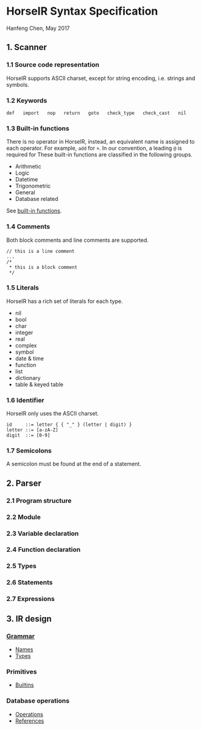 # HorseIR Syntax Specification

Hanfeng Chen, May 2017

## 1. Scanner

### 1.1 Source code representation

HorseIR supports ASCII charset, except for string encoding, i.e. strings and symbols.

### 1.2 Keywords

```
def   import   nop   return   goto   check_type   check_cast   nil
```

### 1.3 Built-in functions

There is no operator in HorseIR, instead, an equivalent name is assigned to each operator.  For example, `add` for `+`.  In our convention, a leading `@` is required for  These built-in functions are classified in the following groups.

- Arithmetic
- Logic
- Datetime
- Trigonometric
- General
- Database related

See [built-in functions](primitives.md).

### 1.4 Comments

Both block comments and line comments are supported.

```
// this is a line comment
...
/*
 * this is a block comment
 */
```

### 1.5 Literals

HorseIR has a rich set of literals for each type.

- nil
- bool
- char
- integer
- real
- complex
- symbol
- date & time
- function
- list
- dictionary
- table & keyed table

### 1.6 Identifier

HorseIR only uses the ASCII charset.

```
id     ::= letter { { "_" } (letter | digit) }
letter ::= [a-zA-Z]
digit  ::= [0-9]
```

### 1.7 Semicolons

A semicolon must be found at the end of a statement.

## 2. Parser

### 2.1 Program structure

### 2.2 Module

### 2.3 Variable declaration

### 2.4 Function declaration

### 2.5 Types

### 2.6 Statements

### 2.7 Expressions

## 3. IR design

### [Grammar](../MIR/MIR.txt)

- [Names](names.md)
- [Types](types.md)

### Primitives

- [Builtins](primitives.md)

### Database operations

- [Operations](db_ops.md)
- [References](db_ref.md)


